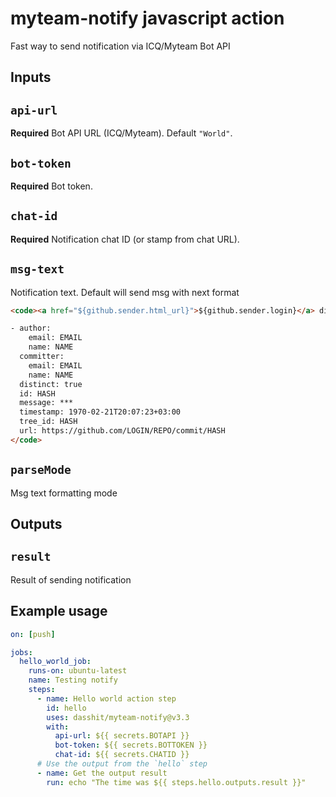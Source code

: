 # myteam-notify javascript action

Fast way to send notification via ICQ/Myteam Bot API

## Inputs

## `api-url`

**Required** 
Bot API URL (ICQ/Myteam). 
Default `"World"`.

## `bot-token`

**Required**
Bot token.

## `chat-id`

**Required**
Notification chat ID (or stamp from chat URL).

## `msg-text`

Notification text. Default will send msg with next format

```html
<code><a href="${github.sender.html_url}">${github.sender.login}</a> did some changes in repository

- author:
    email: EMAIL
    name: NAME
  committer:
    email: EMAIL
    name: NAME
  distinct: true
  id: HASH
  message: ***
  timestamp: 1970-02-21T20:07:23+03:00
  tree_id: HASH
  url: https://github.com/LOGIN/REPO/commit/HASH
</code>
```

## `parseMode`

Msg text formatting mode

## Outputs

## `result`

Result of sending notification

## Example usage

```yaml
on: [push]

jobs:
  hello_world_job:
    runs-on: ubuntu-latest
    name: Testing notify
    steps:
      - name: Hello world action step
        id: hello
        uses: dasshit/myteam-notify@v3.3
        with:
          api-url: ${{ secrets.BOTAPI }}
          bot-token: ${{ secrets.BOTTOKEN }}
          chat-id: ${{ secrets.CHATID }}
      # Use the output from the `hello` step
      - name: Get the output result
        run: echo "The time was ${{ steps.hello.outputs.result }}"
```
